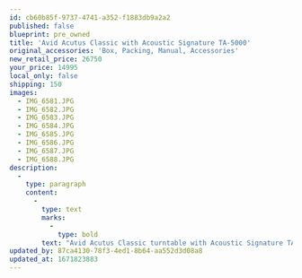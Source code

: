 ```yaml
---
id: cb60b85f-9737-4741-a352-f1883db9a2a2
published: false
blueprint: pre_owned
title: 'Avid Acutus Classic with Acoustic Signature TA-5000'
original_accessories: 'Box, Packing, Manual, Accessories'
new_retail_price: 26750
your_price: 14995
local_only: false
shipping: 150
images:
  - IMG_6581.JPG
  - IMG_6582.JPG
  - IMG_6583.JPG
  - IMG_6584.JPG
  - IMG_6585.JPG
  - IMG_6586.JPG
  - IMG_6587.JPG
  - IMG_6588.JPG
description:
  -
    type: paragraph
    content:
      -
        type: text
        marks:
          -
            type: bold
        text: "Avid Acutus Classic turntable with Acoustic Signature TA-5000 9\" tonearm. Table and arm are in excellent physical and functional condition with original box, packing and accessories. Table/arm sold as new for $26,750.00. High-mass full-floating suspension with subterranean bass reproduction and incredible dynamics. Outboard motor/speed controller.\_"
updated_by: 87ca4130-78f3-4ed1-8b64-aa552d3d08a8
updated_at: 1671823883
---
```

